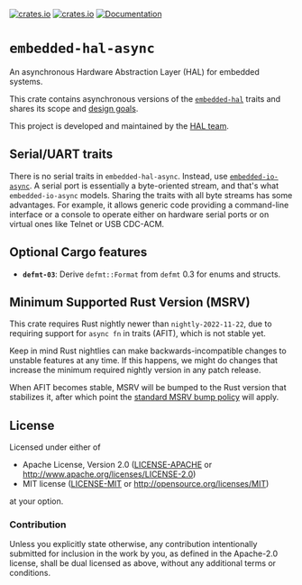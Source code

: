 [![crates.io](https://img.shields.io/crates/d/embedded-hal-async.svg)](https://crates.io/crates/embedded-hal-async)
[![crates.io](https://img.shields.io/crates/v/embedded-hal-async.svg)](https://crates.io/crates/embedded-hal-async)
[![Documentation](https://docs.rs/embedded-hal-async/badge.svg)](https://docs.rs/embedded-hal-async)

# `embedded-hal-async`

An asynchronous Hardware Abstraction Layer (HAL) for embedded systems.

This crate contains asynchronous versions of the [`embedded-hal`](https://crates.io/crates/embedded-hal) traits and shares its scope and [design goals](https://docs.rs/embedded-hal/latest/embedded_hal/#design-goals).

This project is developed and maintained by the [HAL team](https://github.com/rust-embedded/wg#the-hal-team).

## Serial/UART traits

There is no serial traits in `embedded-hal-async`. Instead, use [`embedded-io-async`](https://crates.io/crates/embedded-io-async).
A serial port is essentially a byte-oriented stream, and that's what `embedded-io-async` models. Sharing the traits
with all byte streams has some advantages. For example, it allows generic code providing a command-line interface
or a console to operate either on hardware serial ports or on virtual ones like Telnet or USB CDC-ACM.

## Optional Cargo features

- **`defmt-03`**: Derive `defmt::Format` from `defmt` 0.3 for enums and structs.

## Minimum Supported Rust Version (MSRV)

This crate requires Rust nightly newer than `nightly-2022-11-22`, due to requiring support for
`async fn` in traits (AFIT), which is not stable yet.

Keep in mind Rust nightlies can make backwards-incompatible changes to unstable features
at any time. If this happens, we might do changes that increase the minimum required nightly
version in any patch release.

When AFIT becomes stable, MSRV will be bumped to the Rust version that stabilizes it, after which
point the [standard MSRV bump policy](../docs/msrv.md) will apply.

## License

Licensed under either of

- Apache License, Version 2.0 ([LICENSE-APACHE](LICENSE-APACHE) or
  <http://www.apache.org/licenses/LICENSE-2.0>)
- MIT license ([LICENSE-MIT](LICENSE-MIT) or <http://opensource.org/licenses/MIT>)

at your option.

### Contribution

Unless you explicitly state otherwise, any contribution intentionally submitted
for inclusion in the work by you, as defined in the Apache-2.0 license, shall be
dual licensed as above, without any additional terms or conditions.

